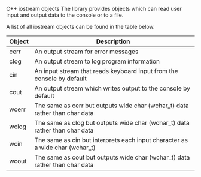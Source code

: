 C++ iostream objects
The <iostream> library provides objects which can read user input and output data to the console or to a file.

A list of all iostream objects can be found in the table below.


| Object | Description                                                                  |
|--------|------------------------------------------------------------------------------|
| cerr   | An output stream for error messages                                          |
| clog   | An output stream to log program information                                  |
| cin    | An input stream that reads keyboard input from the console by default        |
| cout   | An output stream which writes output to the console by default               |
| wcerr  | The same as cerr but outputs wide char (wchar_t) data rather than char data  |
| wclog  | The same as clog but outputs wide char (wchar_t) data rather than char data  |
| wcin   | The same as cin but interprets each input character as a wide char (wchar_t) |
| wcout  | The same as cout but outputs wide char (wchar_t) data rather than char data  |